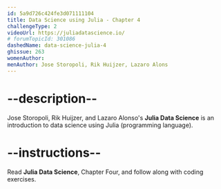 ```yaml
---
id: 5a9d726c424fe3d071111104
title: Data Science using Julia - Chapter 4
challengeType: 2
videoUrl: https://juliadatascience.io/
# forumTopicId: 301086
dashedName: data-science-julia-4
ghissue: 263
womenAuthor:  
menAuthor: Jose Storopoli, Rik Huijzer, Lazaro Alons
---
```


# --description--

Jose Storopoli, Rik Huijzer, and Lazaro Alonso's __Julia Data Science__ is an introduction to data science using Julia (programming language).

# --instructions--

Read __Julia Data Science__, Chapter Four, and follow along with coding exercises.